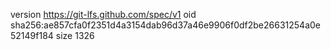 version https://git-lfs.github.com/spec/v1
oid sha256:ae857cfa0f2351d4a3154dab96d37a46e9906f0df2be26631254a0e52149f184
size 1326
